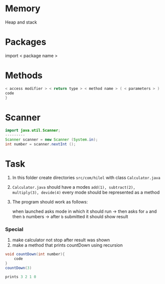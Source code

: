 # Memory
Heap and stack
# Packages
import < package name >
# Methods
```java
< access modifier > < return type > < method name > ( < parameters > ) {
code
}
```
# Scanner
```java
import java.util.Scanner;
---------
Scanner scanner = new Scanner (System.in);
int number = scanner.nextInt ();
```
# Task
1. In this folder create directories `src/com/hilel`  with class `Calculator.java`
2. `Calculator.java` should have a modes `add(1), subtract(2), multiply(3), devide(4)` every mode should be represented as a method
3. The program should work as follows:
    
    when launched asks mode in which it should run -> then asks for `a` and then `b` numbers 
   -> after `b` submitted it should show result
   
### Special
1. make calculator not stop after result was shown
2. make a method that prints countDown using recursion
```java
void countDown(int number){
    code
}
countDown(3)

prints 3 2 1 0

```
